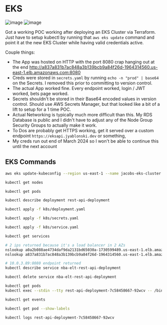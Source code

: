 # EKS
![image](https://github.com/jyablonski/nba_elt_rest_api/assets/16946556/54299b0e-f971-4cc0-a8ad-6a9450c819c5)
![image](https://github.com/jyablonski/nba_elt_rest_api/assets/16946556/f9fdc20c-5a45-4fd9-baa7-366be8817b4d)

Got a working POC working after deploying an EKS Cluster via Terraform.  Just have to setup kubectl by running that `aws eks update` command and point it at the new EKS Cluster while having valid credentials active.

Couple things:
- The App was hosted on HTTP with the port 8080 crap hanging out at the end http://a837a831b7ac848a3b139bcb9a84f26d-1964314560.us-east-1.elb.amazonaws.com:8080
- Creds were stored in `secrets.yaml` by running `echo -n "prod" | base64` on the Secrets.  I removed this prior to committing to version control.
- The actual App worked fine.  Every endpoint worked, login / JWT worked, bets page worked.  
- Secrets shouldn't be stored in their Base64 encoded values in version control.  Should use AWS Secrets Manager, but that looked like a bit of a lift to setup for a 1 time POC.
- Actual Networking is typically much more difficult than this.  My RDS Database is public and I didn't have to adjust any of the Node Group Security Groups to actually make it work.
- To Dos are probably get HTTPS working, get it served over a custom endpoint `https://eksapi.jyablonski.dev` or something, 
- My creds run out end of March 2024 so I won't be able to continue this until the next account

## EKS Commands
``` sh
aws eks update-kubeconfig --region us-east-1 --name jacobs-eks-cluster

kubectl get nodes

kubectl get pods

kubectl describe deployment rest-api-deployment

kubectl apply -f k8s/deployment.yaml

kubectl apply -f k8s/secrets.yaml

kubectl apply -f k8s/service.yaml

kubectl get services

# 2 ips returned because it's a load balancer in 2 AZs
nslookup a0a2b088ae4734daf9da2131bd65030a-1730599489.us-east-1.elb.amazonaws.com
nslookup a837a831b7ac848a3b139bcb9a84f26d-1964314560.us-east-1.elb.amazonaws.com

# 10.0.3.89:8080 endpoint returned
kubectl describe service nba-elt-rest-api-deployment

kubectl delete service nba-elt-rest-api-deployment

kubectl get pods
kubectl exec --stdin --tty rest-api-deployment-7c58458667-92wcv -- /bin/bash

kubectl get events

kubectl get pod --show-labels

kubectl logs rest-api-deployment-7c58458667-92wcv
```
